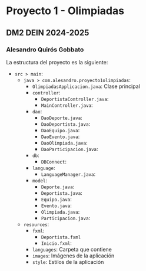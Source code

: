 # Proyecto 1 - Olimpiadas
## DM2 DEIN 2024-2025
### Alesandro Quirós Gobbato

La estructura del proyecto es la siguiente:
- `src > main`:
  - `java > com.alesandro.proyecto1olimpiadas`:
    - `OlimpiadasApplicacion.java`: Clase principal
    - `controller`:
      - `DeportistaController.java`:
      - `MainController.java`:
    - `dao`:
      - `DaoDeporte.java`:
      - `DaoDeportista.java`:
      - `DaoEquipo.java`:
      - `DaoEvento.java`:
      - `DaoOlimpiada.java`:
      - `DaoParticipacion.java`:
    - `db`:
      - `DBConnect`:
    - `language`:
      - `LanguageManager.java`:
    - `model`:
      - `Deporte.java`:
      - `Deportista.java`:
      - `Equipo.java`:
      - `Evento.java`:
      - `Olimpiada.java`:
      - `Participacion.java`:
  - `resources`:
    - `fxml`:
      - `Deportista.fxml`
      - `Inicio.fxml`:
    - `languages`: Carpeta que contiene 
    - `images`: Imágenes de la aplicación
    - `style`: Estilos de la aplicación